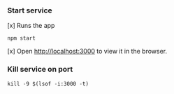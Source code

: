 ### Start service
[x] Runs the app 
`````
npm start
`````
[x] Open [http://localhost:3000](http://localhost:3000) to view it in the browser.


### Kill service on port
`````
kill -9 $(lsof -i:3000 -t)
``````